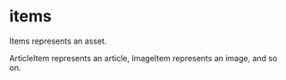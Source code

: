 # items

Items represents an asset.

ArticleItem represents an article, ImageItem represents an image, and so on.
